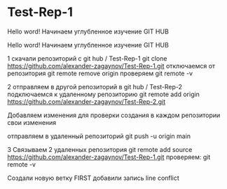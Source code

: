 # Test-Rep-1

Hello word!
Начинаем углубленное изучение GIT HUB

Hello word!
Начинаем углубленное изучение GIT HUB

1 скачали репозиторий с  git hub / Test-Rep-1
git clone https://github.com/alexander-zagaynov/Test-Rep-1.git
отключаемся от репозитория git remote remove origin
проверяем git remote -v

2 отправляем в другой репозиторий в git hub / Test-Rep-2
подключаемся к удаленному репозиторию
git remote add origin https://github.com/alexander-zagaynov/Test-Rep-2.git

Добавляем изменения для проверки создания в каждом репозитории свои изменения

отправляем в удаленный репозиторий
git push -u origin main

3 Связываем 2 удаленных репозитория
git remote add source https://github.com/alexander-zagaynov/Test-Rep-1.git
проверяем: git remote -v 

Создали новую ветку FIRST
добавили запись line conflict

